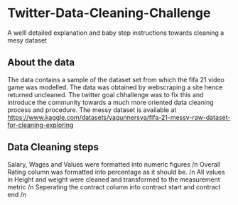 # Twitter-Data-Cleaning-Challenge
A welll detailed explanation and baby step instructions towards cleaning a mesy dataset
## About the data
The data contains a sample of the dataset set from which the fifa 21 video game was modelled.
The data was obtained by webscraping a site hence returned uncleaned.
The twitter goal chhallenge was to fix this and introduce the community towards a much more oriented data cleaning process and procedure. The messy dataset is available at https://www.kaggle.com/datasets/yagunnersya/fifa-21-messy-raw-dataset-for-cleaning-exploring
## Data Cleaning steps
Salary, Wages and Values were formatted into numeric figures /n Overall Rating column was formatted into percentage as it should be. /n
All values in Height and weight were cleaned and transformed to the measurement metric /n
Seperating the contract column into contract start and contract end /n
